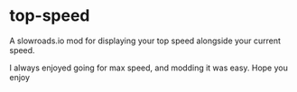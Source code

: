 # top-speed
A slowroads.io mod for displaying your top speed alongside your 
current speed. 

I always enjoyed going for max speed, and modding it was easy. Hope you enjoy

